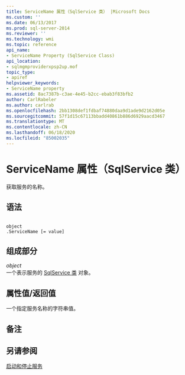 ```yaml
---
title: ServiceName 属性（SqlService 类） |Microsoft Docs
ms.custom: ''
ms.date: 06/13/2017
ms.prod: sql-server-2014
ms.reviewer: ''
ms.technology: wmi
ms.topic: reference
api_name:
- ServiceName Property (SqlService Class)
api_location:
- sqlmgmproviderxpsp2up.mof
topic_type:
- apiref
helpviewer_keywords:
- ServiceName property
ms.assetid: 8ac7387b-c3ae-4e45-b2cc-ebab3f83bfb2
author: CarlRabeler
ms.author: carlrab
ms.openlocfilehash: 2bb1308def1fdbaf74880daa9d1ade9d2162d05e
ms.sourcegitcommit: 57f1d15c67113bbadd40861b886d6929aacd3467
ms.translationtype: MT
ms.contentlocale: zh-CN
ms.lasthandoff: 06/18/2020
ms.locfileid: "85002035"
---
```

# <a name="servicename-property-sqlservice-class"></a>ServiceName 属性（SqlService 类）
  获取服务的名称。  
  
## <a name="syntax"></a>语法  
  
```  
  
object  
.ServiceName [= value]  
```  
  
## <a name="parts"></a>组成部分  
 *object*  
 一个表示服务的 [SqlService 类](sqlservice-class.md) 对象。  
  
## <a name="property-valuereturn-value"></a>属性值/返回值  
 一个指定服务名称的字符串值。  
  
## <a name="remarks"></a>备注  
  
## <a name="see-also"></a>另请参阅  
 [启动和停止服务](https://technet.microsoft.com/library/ms174886\(v=sql.105\).aspx)  
  
  
